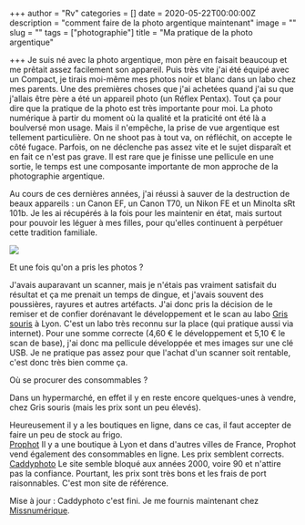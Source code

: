 +++
author = "Rv"
categories = []
date = 2020-05-22T00:00:00Z
description = "comment faire de la photo argentique maintenant"
image = ""
slug = ""
tags = ["photographie"]
title = "Ma pratique de la photo argentique"

+++
Je suis né avec la photo argentique, mon père en faisait beaucoup et me prêtait assez facilement son appareil. Puis très vite j'ai été équipé avec un Compact, je tirais moi-même mes photos noir et blanc dans un labo chez mes parents. Une des premières choses que j'ai achetées quand j'ai su que j'allais être père a été un appareil photo (un Réflex Pentax). Tout ça pour dire que la pratique de la photo est très importante pour moi. La photo numérique à partir du moment où la qualité et la praticité ont été là a boulversé mon usage. Mais il n'empêche, la prise de vue argentique est tellement particulière. On ne shoot pas à tout va, on réfléchit, on accepte le côté fugace. Parfois, on ne déclenche pas assez vite et le sujet disparaît et en fait ce n'est pas grave. Il est rare que je finisse une pellicule en une sortie, le temps est une composante importante de mon approche de la photographie argentique.

Au cours de ces dernières années, j'ai réussi à sauver de la destruction de beaux appareils : un Canon EF, un Canon T70, un Nikon FE et un Minolta sRt 101b. Je les ai récupérés à la fois pour les maintenir en état, mais surtout pour pouvoir les léguer à mes filles, pour qu'elles continuent à perpétuer cette tradition familiale.

![](/uploads/2021-07-22-img_4214.jpg)

Et une fois qu'on a pris les photos ?

J'avais auparavant un scanner, mais je n'étais pas vraiment satisfait du résultat et ça me prenait un temps de dingue, et j'avais souvent des poussières, rayures et autres artéfacts. J'ai donc pris la décision de le remiser et de confier dorénavant le développement et le scan au labo [Gris souris](https://www.labo-gris-souris.com/) à Lyon. C'est un labo très reconnu sur la place (qui pratique aussi via internet). Pour une somme correcte (4,60 € le développement et 5,10 € le scan de base), j'ai donc ma pellicule développée et mes images sur une clé USB. Je ne pratique pas assez pour que l'achat d'un scanner soit rentable, c'est donc très bien comme ça.

Où se procurer des consommables ?

Dans un hypermarché, en effet il y en reste encore quelques-unes à vendre, chez Gris souris (mais les prix sont un peu élevés).

Heureusement il y a les boutiques en ligne, dans ce cas, il faut accepter de faire un peu de stock au frigo.  
[Prophot](https://www.materiel-photo-pro.com/) Il y a une boutique à Lyon et dans d'autres villes de France, Prophot vend également des consommables en ligne. Les prix semblent corrects.  
[Caddyphoto](http://www.caddyphoto.com/) Le site semble bloqué aux années 2000, voire 90 et n'attire pas la confiance. Pourtant, les prix sont très bons et les frais de port raisonnables. C'est mon site de référence.

Mise à jour : Caddyphoto c'est fini. Je me fournis maintenant chez [Missnumérique](https://www.missnumerique.com).